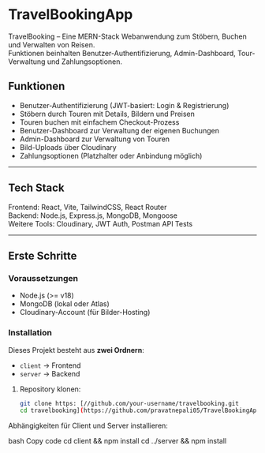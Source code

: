 # TravelBookingApp

TravelBooking – Eine MERN-Stack Webanwendung zum Stöbern, Buchen und Verwalten von Reisen.  
Funktionen beinhalten Benutzer-Authentifizierung, Admin-Dashboard, Tour-Verwaltung und Zahlungsoptionen.  

## Funktionen

- Benutzer-Authentifizierung (JWT-basiert: Login & Registrierung)  
- Stöbern durch Touren mit Details, Bildern und Preisen  
- Touren buchen mit einfachem Checkout-Prozess  
- Benutzer-Dashboard zur Verwaltung der eigenen Buchungen  
- Admin-Dashboard zur Verwaltung von Touren  
- Bild-Uploads über Cloudinary  
- Zahlungsoptionen (Platzhalter oder Anbindung möglich)  

---

## Tech Stack

Frontend: React, Vite, TailwindCSS, React Router  
Backend: Node.js, Express.js, MongoDB, Mongoose  
Weitere Tools: Cloudinary, JWT Auth, Postman API Tests  

---

## Erste Schritte

### Voraussetzungen
- Node.js (>= v18)  
- MongoDB (lokal oder Atlas)  
- Cloudinary-Account (für Bilder-Hosting)  

### Installation

Dieses Projekt besteht aus **zwei Ordnern**:  
- `client` → Frontend  
- `server` → Backend  

1. Repository klonen:
   ```bash
   git clone https: [//github.com/your-username/travelbooking.git
   cd travelbooking](https://github.com/pravatnepali05/TravelBookingApp/tree/my-new-branch](https://github.com/pravatnepali05/TravelBookingApp/tree/my-new-branch)
Abhängigkeiten für Client und Server installieren:

bash
Copy code
cd client && npm install
cd ../server && npm install
